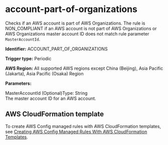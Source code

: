 # account\-part\-of\-organizations<a name="account-part-of-organizations"></a>

Checks if an AWS account is part of AWS Organizations\. The rule is NON\_COMPLIANT if an AWS account is not part of AWS Organizations or AWS Organizations master account ID does not match rule parameter `MasterAccountId`\.

**Identifier:** ACCOUNT\_PART\_OF\_ORGANIZATIONS

**Trigger type:** Periodic

**AWS Region:** All supported AWS regions except China \(Beijing\), Asia Pacific \(Jakarta\), Asia Pacific \(Osaka\) Region

**Parameters:**

MasterAccountId \(Optional\)Type: String  
The master account ID for an AWS account\.

## AWS CloudFormation template<a name="w76aac11c31c17b7b3c15"></a>

To create AWS Config managed rules with AWS CloudFormation templates, see [Creating AWS Config Managed Rules With AWS CloudFormation Templates](aws-config-managed-rules-cloudformation-templates.md)\.